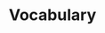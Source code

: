 ---
title: "Vocabulary"

categories: ['']

tags: ['Vocabulary']

arwords: 'حصيلة مفردات'

arexps: []

enwords: ['Vocabulary']

enexps: []

arlexicons: 'ح'

enlexicons: 'V'

authors: ['Ruqayya Roshdy']

translators: ['']

citations: 'مقدمة في حوسبة اللغة العربية'

sources: 'مركز الملك عبدالله بن عبدالعزيز الدولي لخدمة اللغة العربية'

slug: ""
---